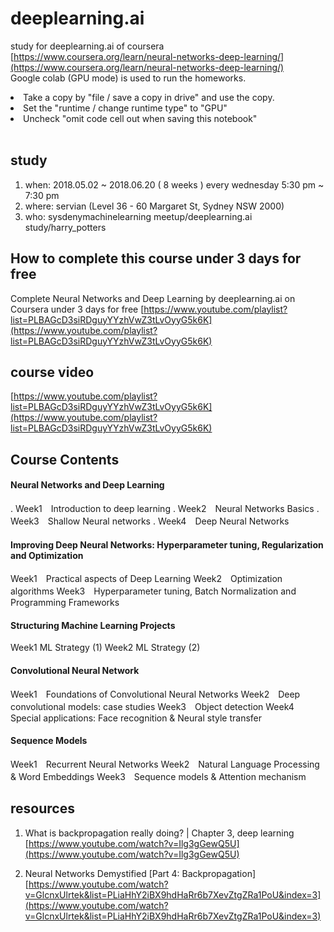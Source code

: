 # deeplearning.ai
study for deeplearning.ai of coursera <br>
[https://www.coursera.org/learn/neural-networks-deep-learning/](https://www.coursera.org/learn/neural-networks-deep-learning/)
<br> Google colab (GPU mode) is used to run the homeworks.
<li> Take a copy by "file / save a copy in drive" and use the copy.<br/>
<li> Set the "runtime / change runtime type" to "GPU"<br/> 
<li> Uncheck "omit code cell out when saving this notebook"<br/><br/>
  
## study
1. when: 2018.05.02 ~ 2018.06.20 ( 8 weeks ) every wednesday 5:30 pm ~ 7:30 pm
2. where: servian (Level 36 - 60 Margaret St, Sydney NSW 2000)
3. who: sysdenymachinelearning meetup/deeplearning.ai study/harry_potters

## How to complete this course under 3 days for free
Complete Neural Networks and Deep Learning by deeplearning.ai on Coursera under 3 days for free
[https://www.youtube.com/playlist?list=PLBAGcD3siRDguyYYzhVwZ3tLvOyyG5k6K](https://www.youtube.com/playlist?list=PLBAGcD3siRDguyYYzhVwZ3tLvOyyG5k6K)

## course video
[https://www.youtube.com/playlist?list=PLBAGcD3siRDguyYYzhVwZ3tLvOyyG5k6K](https://www.youtube.com/playlist?list=PLBAGcD3siRDguyYYzhVwZ3tLvOyyG5k6K)

## Course Contents
#### Neural Networks and Deep Learning
. Week1　Introduction to deep learning
. Week2　Neural Networks Basics
. Week3　Shallow Neural networks
. Week4　Deep Neural Networks

#### Improving Deep Neural Networks: Hyperparameter tuning, Regularization and Optimization
Week1　Practical aspects of Deep Learning
Week2　Optimization algorithms
Week3　Hyperparameter tuning, Batch Normalization and Programming Frameworks

#### Structuring Machine Learning Projects
Week1 ML Strategy (1)
Week2 ML Strategy (2)

#### Convolutional Neural Network
Week1　Foundations of Convolutional Neural Networks
Week2　Deep convolutional models: case studies
Week3　Object detection
Week4　Special applications: Face recognition & Neural style transfer

#### Sequence Models
Week1　Recurrent Neural Networks
Week2　Natural Language Processing & Word Embeddings
Week3　Sequence models & Attention mechanism


## resources
1. What is backpropagation really doing? | Chapter 3, deep learning<br>
[https://www.youtube.com/watch?v=Ilg3gGewQ5U](https://www.youtube.com/watch?v=Ilg3gGewQ5U)

2. Neural Networks Demystified [Part 4: Backpropagation]<br>
[https://www.youtube.com/watch?v=GlcnxUlrtek&list=PLiaHhY2iBX9hdHaRr6b7XevZtgZRa1PoU&index=3](https://www.youtube.com/watch?v=GlcnxUlrtek&list=PLiaHhY2iBX9hdHaRr6b7XevZtgZRa1PoU&index=3)
